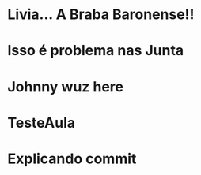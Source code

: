# Livia... A Braba Baronense!!
# Isso é problema nas Junta
# Johnny wuz here
# TesteAula
# Explicando commit
